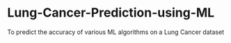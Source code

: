 # Lung-Cancer-Prediction-using-ML
To predict the accuracy of various ML algorithms on a Lung Cancer dataset
